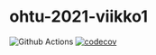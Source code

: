 # ohtu-2021-viikko1

![Github Actions](https://github.com/FinThunderstorm/ohtu-2021-viikko1/workflows/CI/badge.svg) [![codecov](https://codecov.io/gh/FinThunderstorm/ohtu-2021-viikko1/branch/master/graph/badge.svg?token=tB3ZeLtIIq)](https://codecov.io/gh/FinThunderstorm/ohtu-2021-viikko1)

